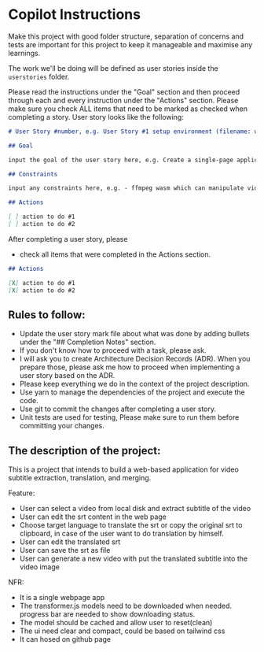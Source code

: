 # Copilot Instructions

Make this project with good folder structure, separation of concerns and tests are important for this project to keep it manageable and maximise any learnings.

The work we'll be doing will be defined as user stories inside the `userstories` folder.

Please read the instructions under the "Goal" section and then proceed through each and every instruction under the "Actions" section. 
Please make sure you check ALL items that need to be marked as checked when completing a story. 
User story looks like the following:

```markdown
# User Story #number, e.g. User Story #1 setup environment (filename: userstory-1-setup-environment.md)

## Goal

input the goal of the user story here, e.g. Create a single-page application (SPA) that allows users to extract, edit, translate, and merge subtitles for videos directly in the browser using WebAssembly and transformer.js models. The app should be clear, compact, and suitable for hosting on GitHub Pages.

## Constraints

input any constraints here, e.g. - ffmpeg wasm which can manipulate video and audio, such as extract audio from video, and merge subtitle into video.

## Actions

[ ] action to do #1
[ ] action to do #2
```

After completing a user story, please

- check all items that were completed in the Actions section.

```markdown
## Actions

[X] action to do #1
[X] action to do #2
```

## Rules to follow:
- Update the user story mark file about what was done by adding bullets under the "## Completion Notes" section.
- If you don't know how to proceed with a task, please ask.
- I will ask you to create Architecture Decision Records (ADR). When you prepare those, please ask me how to proceed when implementing a user story based on the ADR.
- Please keep everything we do in the context of the project description.
- Use yarn to manage the dependencies of the project and execute the code.
- Use git to commit the changes after completing a user story.
- Unit tests are used for testing, Please make sure to run them before committing your changes.

## The description of the project:

This is a project that intends to build a web-based application for video subtitle extraction, translation, and merging. 

Feature:

- User can select a video from local disk and extract subtitle of the video
- User can edit the srt content in the web page
- Choose target language to translate the srt or copy the original srt to clipboard, in case of the user want to do translation by himself.
- User can edit the translated srt
- User can save the srt as file
- User can generate a new video with put the translated subtitle into the video image

NFR:

- It is a single webpage app
- The transformer.js models need to be downloaded when needed. progress bar are needed to show downloading status. 
- The model should be cached and allow user to reset(clean)
- The ui need clear and compact, could be based on tailwind css
- It can hosed on github page

